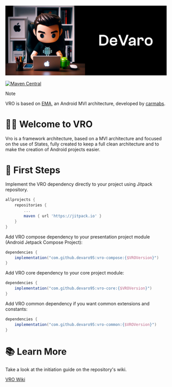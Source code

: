 ![alt text](https://github.com/devaro95/vro/blob/master/header.jpg)

[![Maven Central](https://img.shields.io/maven-central/v/io.github.devaro95.vro/vro-core?color=blue&style=flat-square&logo=apachemaven)](https://search.maven.org/search?q=g:io.github.devaro95.vro)

> [!NOTE]
VRO is based on [EMA](https://github.com/carmabs/ema), an Android MVI architecture, developed by [carmabs](https://github.com/carmabs).
# 👨‍💻 Welcome to VRO 
Vro is a framework architecture, based on a MVI architecture and focused on the use of States, fully created to keep a full clean architecture and to make the creation of Android projects easier. 

# :rocket: First Steps 
Implement the VRO dependency directly to your project using Jitpack repository.

```gradle
allprojects {
    repositories {
        ...
        maven { url 'https://jitpack.io' }
    }
}
```
Add VRO compose dependency to your presentation project module (Android Jetpack Compose Project):
```gradle
dependencies {
    implementation("com.github.devaro95:vro-compose:{$VROVersion}")
}
```
Add VRO core dependency to your core project module:
```gradle
dependencies {
    implementation("com.github.devaro95:vro-core:{$VROVersion}")
}
```
Add VRO common dependency if you want common extensions and constants:
```gradle
dependencies {
    implementation("com.github.devaro95:vro-common:{$VROVersion}")
}
```
# 📚  Learn More
Take a look at the initiation guide on the repository's wiki.

[VRO Wiki](https://github.com/devaro95/vro/wiki)
